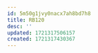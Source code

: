 ```yaml
---
id: 5m50g1jvy0nacx7ah8bd7h8
title: RB120
desc: ''
updated: 1721317506157
created: 1721317430367
---
```

